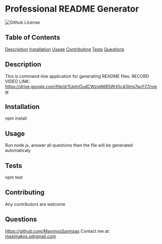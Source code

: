 # Professional README Generator
![Github License](https://img.shields.io/badge/license-MIT-green)


## Table of Contents

[Description](#description)
[Installation](#installation)
[Usage](#usage)
[Contributing](#contributing)
[Tests](#tests)
[Questions](#questions)

## Description
This is command-line application for generating README files. 
RECORD VIDEO LINK: https://drive.google.com/file/d/1UpInOudCWziqNt95Wrt0c43Ims7qcFC1/view
## Installation
npm install

## Usage
Run node.js, answer all questions then the file will be generated automaticaly

## Tests
npm test

## Contributing
Any contributors are welcome



## Questions
https://github.com/MaximosSarmpas 
Contact me at: maximakos.s@gmail.com
